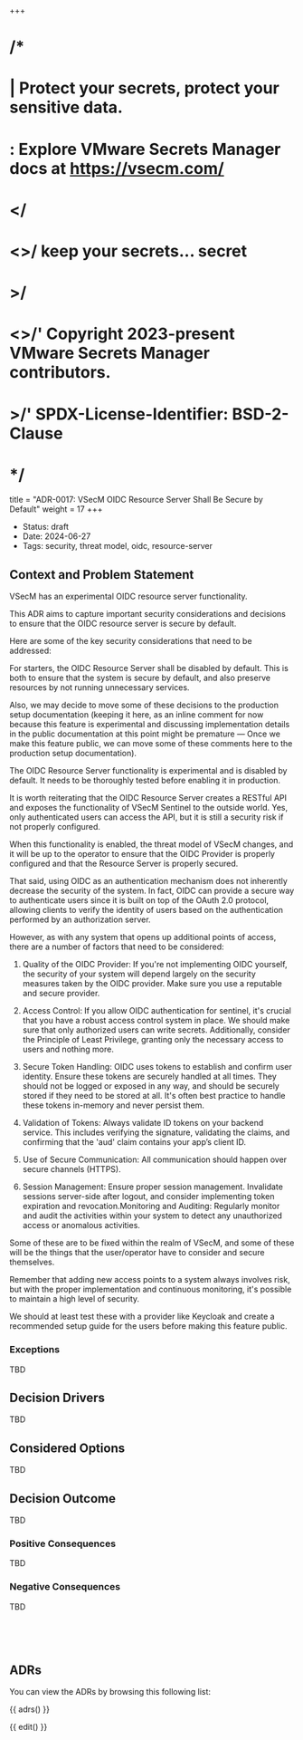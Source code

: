 +++
# /*
# |    Protect your secrets, protect your sensitive data.
# :    Explore VMware Secrets Manager docs at https://vsecm.com/
# </
# <>/  keep your secrets... secret
# >/
# <>/' Copyright 2023-present VMware Secrets Manager contributors.
# >/'  SPDX-License-Identifier: BSD-2-Clause
# */

title = "ADR-0017: VSecM OIDC Resource Server Shall Be Secure by Default"
weight = 17
+++

- Status: draft
- Date: 2024-06-27
- Tags: security, threat model, oidc, resource-server

## Context and Problem Statement

VSecM has an experimental OIDC resource server functionality. 

This ADR aims to capture important security considerations and decisions to 
ensure that the OIDC resource server is secure by default.

Here are some of the key security considerations that need to be addressed:

For starters, the OIDC Resource Server shall be disabled by default. 
This is both to ensure that the system is secure by default, and also
preserve resources by not running unnecessary services.

Also, we may decide to move some of these decisions to the production setup
documentation (keeping it here, as an inline comment for now because this feature
is experimental and discussing implementation details in the public documentation
at this point might be premature — Once we make this feature public, we can
move some of these comments here to the production setup documentation).

The OIDC Resource Server functionality is experimental and is disabled by
default. It needs to be thoroughly tested before enabling it in production.

It is worth reiterating that the OIDC Resource Server creates a RESTful API
and exposes the functionality of VSecM Sentinel to the outside world. Yes,
only authenticated users can access the API, but it is still a security risk
if not properly configured.

When this functionality is enabled, the threat model of VSecM changes, and
it will be up to the operator to ensure that the OIDC Provider is properly
configured and that the Resource Server is properly secured.

That said, using OIDC as an authentication mechanism does not inherently
decrease the security of the system. In fact, OIDC can provide a secure way
to authenticate users since it is built on top of the OAuth 2.0 protocol,
allowing clients to verify the identity of users based on the authentication
performed by an authorization server.

However, as with any system that opens up additional points of access, there
are a number of factors that need to be considered:

1. Quality of the OIDC Provider: If you're not implementing OIDC yourself,
   the security of your system will depend largely on the security measures
   taken by the OIDC provider. Make sure you use a reputable and secure
   provider.

2. Access Control: If you allow OIDC authentication for sentinel, it's crucial
   that you have a robust access control system in place. We should make sure
   that only authorized users can write secrets. Additionally, consider the
   Principle of Least Privilege, granting only the necessary access to users
   and nothing more.

3. Secure Token Handling: OIDC uses tokens to establish and confirm user
   identity. Ensure these tokens are securely handled at all times. They
   should not be logged or exposed in any way, and should be securely stored
   if they need to be stored at all. It's often best practice to handle these
   tokens in-memory and never persist them.

 4. Validation of Tokens: Always validate ID tokens on your backend service.
    This includes verifying the signature, validating the claims, and confirming
    that the 'aud' claim contains your app’s client ID.

 5. Use of Secure Communication: All communication should happen over secure
    channels (HTTPS).

 6. Session Management: Ensure proper session management. Invalidate sessions
    server-side after logout, and consider implementing token expiration and
    revocation.Monitoring and Auditing: Regularly monitor and audit the
    activities within your system to detect any unauthorized access or
    anomalous activities.

Some of these are to be fixed within the realm of VSecM, and some of these
will be the things that the user/operator have to consider and secure
themselves.

Remember that adding new access points to a system always involves risk, but
with the proper implementation and continuous monitoring, it's possible to
maintain a high level of security.

We should at least test these with a provider like Keycloak and create a
recommended setup guide for the users before making this feature public.

### Exceptions

TBD

## Decision Drivers

TBD

## Considered Options

TBD

## Decision Outcome

TBD


### Positive Consequences

TBD

### Negative Consequences

TBD

<p>&nbsp;</p>
<p>&nbsp;</p>

## ADRs

You can view the ADRs by browsing this following list:

{{ adrs() }}

{{ edit() }}


